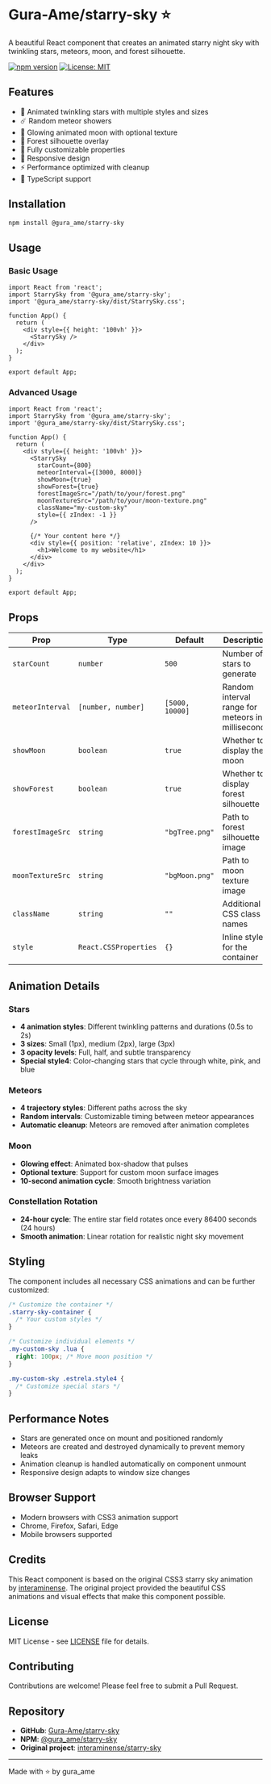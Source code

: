 # Gura-Ame/starry-sky ⭐

A beautiful React component that creates an animated starry night sky with twinkling stars, meteors, moon, and forest silhouette.

[![npm version](https://badge.fury.io/js/@gura_ame%2Fstarry-sky.svg)](https://www.npmjs.com/package/@gura_ame/starry-sky)
[![License: MIT](https://img.shields.io/badge/License-MIT-yellow.svg)](https://opensource.org/licenses/MIT)

## Features

- 🌟 Animated twinkling stars with multiple styles and sizes
- ☄️ Random meteor showers
- 🌙 Glowing animated moon with optional texture
- 🌲 Forest silhouette overlay
- 🎨 Fully customizable properties
- 📱 Responsive design
- ⚡ Performance optimized with cleanup
- 🔧 TypeScript support

## Installation

```bash
npm install @gura_ame/starry-sky
```

## Usage

### Basic Usage

```tsx
import React from 'react';
import StarrySky from '@gura_ame/starry-sky';
import '@gura_ame/starry-sky/dist/StarrySky.css';

function App() {
  return (
    <div style={{ height: '100vh' }}>
      <StarrySky />
    </div>
  );
}

export default App;
```

### Advanced Usage

```tsx
import React from 'react';
import StarrySky from '@gura_ame/starry-sky';
import '@gura_ame/starry-sky/dist/StarrySky.css';

function App() {
  return (
    <div style={{ height: '100vh' }}>
      <StarrySky
        starCount={800}
        meteorInterval={[3000, 8000]}
        showMoon={true}
        showForest={true}
        forestImageSrc="/path/to/your/forest.png"
        moonTextureSrc="/path/to/your/moon-texture.png"
        className="my-custom-sky"
        style={{ zIndex: -1 }}
      />
      
      {/* Your content here */}
      <div style={{ position: 'relative', zIndex: 10 }}>
        <h1>Welcome to my website</h1>
      </div>
    </div>
  );
}

export default App;
```

## Props

| Prop | Type | Default | Description |
|------|------|---------|-------------|
| `starCount` | `number` | `500` | Number of stars to generate |
| `meteorInterval` | `[number, number]` | `[5000, 10000]` | Random interval range for meteors in milliseconds |
| `showMoon` | `boolean` | `true` | Whether to display the moon |
| `showForest` | `boolean` | `true` | Whether to display forest silhouette |
| `forestImageSrc` | `string` | `"bgTree.png"` | Path to forest silhouette image |
| `moonTextureSrc` | `string` | `"bgMoon.png"` | Path to moon texture image |
| `className` | `string` | `""` | Additional CSS class names |
| `style` | `React.CSSProperties` | `{}` | Inline styles for the container |

## Animation Details

### Stars
- **4 animation styles**: Different twinkling patterns and durations (0.5s to 2s)
- **3 sizes**: Small (1px), medium (2px), large (3px)
- **3 opacity levels**: Full, half, and subtle transparency
- **Special style4**: Color-changing stars that cycle through white, pink, and blue

### Meteors
- **4 trajectory styles**: Different paths across the sky
- **Random intervals**: Customizable timing between meteor appearances
- **Automatic cleanup**: Meteors are removed after animation completes

### Moon
- **Glowing effect**: Animated box-shadow that pulses
- **Optional texture**: Support for custom moon surface images
- **10-second animation cycle**: Smooth brightness variation

### Constellation Rotation
- **24-hour cycle**: The entire star field rotates once every 86400 seconds (24 hours)
- **Smooth animation**: Linear rotation for realistic night sky movement

## Styling

The component includes all necessary CSS animations and can be further customized:

```css
/* Customize the container */
.starry-sky-container {
  /* Your custom styles */
}

/* Customize individual elements */
.my-custom-sky .lua {
  right: 100px; /* Move moon position */
}

.my-custom-sky .estrela.style4 {
  /* Customize special stars */
}
```

## Performance Notes

- Stars are generated once on mount and positioned randomly
- Meteors are created and destroyed dynamically to prevent memory leaks
- Animation cleanup is handled automatically on component unmount
- Responsive design adapts to window size changes

## Browser Support

- Modern browsers with CSS3 animation support
- Chrome, Firefox, Safari, Edge
- Mobile browsers supported

## Credits

This React component is based on the original CSS3 starry sky animation by [interaminense](https://github.com/interaminense/starry-sky). The original project provided the beautiful CSS animations and visual effects that make this component possible.

## License

MIT License - see [LICENSE](LICENSE) file for details.

## Contributing

Contributions are welcome! Please feel free to submit a Pull Request.

## Repository

- **GitHub**: [Gura-Ame/starry-sky](https://github.com/Gura-Ame/starry-sky)
- **NPM**: [@gura_ame/starry-sky](https://www.npmjs.com/package/@gura_ame/starry-sky)
- **Original project**: [interaminense/starry-sky](https://github.com/interaminense/starry-sky)

---

Made with ⭐ by gura_ame
